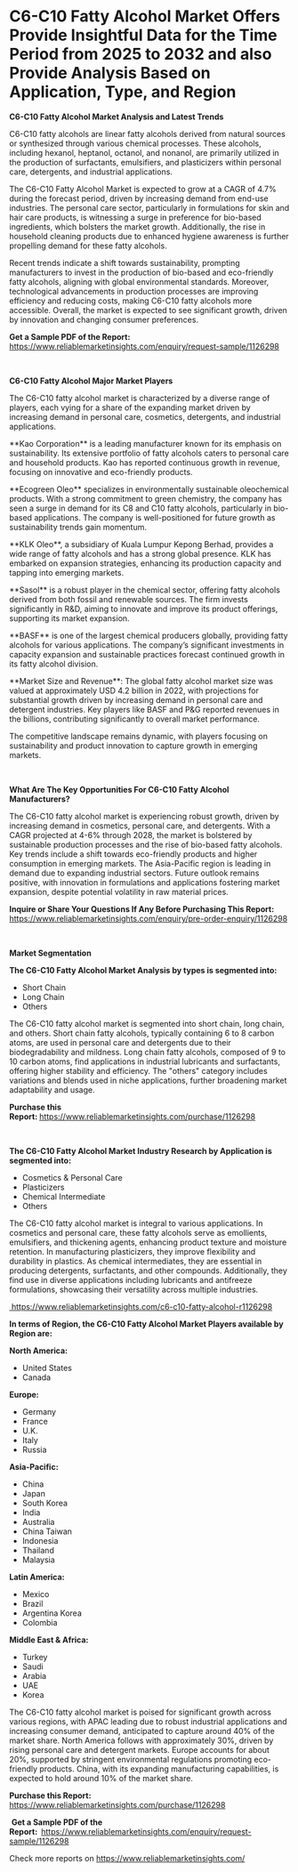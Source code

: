<p><h1>C6-C10 Fatty Alcohol Market Offers Provide Insightful Data for the Time Period from 2025 to 2032 and also Provide Analysis Based on Application, Type, and Region</h1></p><p><strong>C6-C10 Fatty Alcohol Market Analysis and Latest Trends</strong></p>
<p><p>C6-C10 fatty alcohols are linear fatty alcohols derived from natural sources or synthesized through various chemical processes. These alcohols, including hexanol, heptanol, octanol, and nonanol, are primarily utilized in the production of surfactants, emulsifiers, and plasticizers within personal care, detergents, and industrial applications.</p><p>The C6-C10 Fatty Alcohol Market is expected to grow at a CAGR of 4.7% during the forecast period, driven by increasing demand from end-use industries. The personal care sector, particularly in formulations for skin and hair care products, is witnessing a surge in preference for bio-based ingredients, which bolsters the market growth. Additionally, the rise in household cleaning products due to enhanced hygiene awareness is further propelling demand for these fatty alcohols.</p><p>Recent trends indicate a shift towards sustainability, prompting manufacturers to invest in the production of bio-based and eco-friendly fatty alcohols, aligning with global environmental standards. Moreover, technological advancements in production processes are improving efficiency and reducing costs, making C6-C10 fatty alcohols more accessible. Overall, the market is expected to see significant growth, driven by innovation and changing consumer preferences.</p></p>
<p><strong>Get a Sample PDF of the Report:&nbsp;</strong> <a href="https://www.reliablemarketinsights.com/enquiry/request-sample/1126298?utm_campaign=2669&utm_medium=2&utm_source=Github&utm_content=ia&utm_term=02042025&utm_id=c6-c10-fatty-alcohol">https://www.reliablemarketinsights.com/enquiry/request-sample/1126298</a></p>
<p>&nbsp;</p>
<p><strong>C6-C10 Fatty Alcohol Major Market Players</strong></p>
<p><p>The C6-C10 fatty alcohol market is characterized by a diverse range of players, each vying for a share of the expanding market driven by increasing demand in personal care, cosmetics, detergents, and industrial applications.</p><p>**Kao Corporation** is a leading manufacturer known for its emphasis on sustainability. Its extensive portfolio of fatty alcohols caters to personal care and household products. Kao has reported continuous growth in revenue, focusing on innovative and eco-friendly products.</p><p>**Ecogreen Oleo** specializes in environmentally sustainable oleochemical products. With a strong commitment to green chemistry, the company has seen a surge in demand for its C8 and C10 fatty alcohols, particularly in bio-based applications. The company is well-positioned for future growth as sustainability trends gain momentum.</p><p>**KLK Oleo**, a subsidiary of Kuala Lumpur Kepong Berhad, provides a wide range of fatty alcohols and has a strong global presence. KLK has embarked on expansion strategies, enhancing its production capacity and tapping into emerging markets.</p><p>**Sasol** is a robust player in the chemical sector, offering fatty alcohols derived from both fossil and renewable sources. The firm invests significantly in R&D, aiming to innovate and improve its product offerings, supporting its market expansion.</p><p>**BASF** is one of the largest chemical producers globally, providing fatty alcohols for various applications. The company’s significant investments in capacity expansion and sustainable practices forecast continued growth in its fatty alcohol division.</p><p>**Market Size and Revenue**: The global fatty alcohol market size was valued at approximately USD 4.2 billion in 2022, with projections for substantial growth driven by increasing demand in personal care and detergent industries. Key players like BASF and P&G reported revenues in the billions, contributing significantly to overall market performance.</p><p>The competitive landscape remains dynamic, with players focusing on sustainability and product innovation to capture growth in emerging markets.</p></p>
<p>&nbsp;</p>
<p><strong>What Are The Key Opportunities For C6-C10 Fatty Alcohol Manufacturers?</strong></p>
<p><p>The C6-C10 fatty alcohol market is experiencing robust growth, driven by increasing demand in cosmetics, personal care, and detergents. With a CAGR projected at 4-6% through 2028, the market is bolstered by sustainable production processes and the rise of bio-based fatty alcohols. Key trends include a shift towards eco-friendly products and higher consumption in emerging markets. The Asia-Pacific region is leading in demand due to expanding industrial sectors. Future outlook remains positive, with innovation in formulations and applications fostering market expansion, despite potential volatility in raw material prices.</p></p>
<p><strong>Inquire or Share Your Questions If Any Before Purchasing This Report:</strong> <a href="https://www.reliablemarketinsights.com/enquiry/pre-order-enquiry/1126298?utm_campaign=2669&utm_medium=2&utm_source=Github&utm_content=ia&utm_term=02042025&utm_id=c6-c10-fatty-alcohol">https://www.reliablemarketinsights.com/enquiry/pre-order-enquiry/1126298</a></p>
<p>&nbsp;</p>
<p><strong>Market Segmentation</strong></p>
<p><strong>The C6-C10 Fatty Alcohol Market Analysis by types is segmented into:</strong></p>
<p><ul><li>Short Chain</li><li>Long Chain</li><li>Others</li></ul></p>
<p><p>The C6-C10 fatty alcohol market is segmented into short chain, long chain, and others. Short chain fatty alcohols, typically containing 6 to 8 carbon atoms, are used in personal care and detergents due to their biodegradability and mildness. Long chain fatty alcohols, composed of 9 to 10 carbon atoms, find applications in industrial lubricants and surfactants, offering higher stability and efficiency. The "others" category includes variations and blends used in niche applications, further broadening market adaptability and usage.</p></p>
<p><strong>Purchase this Report:&nbsp;</strong><a href="https://www.reliablemarketinsights.com/purchase/1126298?utm_campaign=2669&utm_medium=2&utm_source=Github&utm_content=ia&utm_term=02042025&utm_id=c6-c10-fatty-alcohol">https://www.reliablemarketinsights.com/purchase/1126298</a></p>
<p>&nbsp;</p>
<p><strong>The C6-C10 Fatty Alcohol Market Industry Research by Application is segmented into:</strong></p>
<p><ul><li>Cosmetics & Personal Care</li><li>Plasticizers</li><li>Chemical Intermediate</li><li>Others</li></ul></p>
<p><p>The C6-C10 fatty alcohol market is integral to various applications. In cosmetics and personal care, these fatty alcohols serve as emollients, emulsifiers, and thickening agents, enhancing product texture and moisture retention. In manufacturing plasticizers, they improve flexibility and durability in plastics. As chemical intermediates, they are essential in producing detergents, surfactants, and other compounds. Additionally, they find use in diverse applications including lubricants and antifreeze formulations, showcasing their versatility across multiple industries.</p></p>
<p><a href="https://www.reliablemarketinsights.com/c6-c10-fatty-alcohol-r1126298?utm_campaign=2669&utm_medium=2&utm_source=Github&utm_content=ia&utm_term=02042025&utm_id=c6-c10-fatty-alcohol">&nbsp;https://www.reliablemarketinsights.com/c6-c10-fatty-alcohol-r1126298</a></p>
<p><strong>In terms of Region, the C6-C10 Fatty Alcohol Market Players available by Region are:</strong></p>
<p>
    <p> <strong> North America: </strong>
        <ul>
            <li>United States</li>
            <li>Canada</li>
        </ul>
        </p> 
    <p> <strong> Europe: </strong>
        <ul>
            <li>Germany</li>
            <li>France</li>
            <li>U.K.</li>
            <li>Italy</li>
            <li>Russia</li>
        </ul>
        </p> 
    <p> <strong> Asia-Pacific: </strong>
        <ul>
            <li>China</li>
            <li>Japan</li>
            <li>South Korea</li>
            <li>India</li>
            <li>Australia</li>
            <li>China Taiwan</li>
            <li>Indonesia</li>
            <li>Thailand</li>
            <li>Malaysia</li>
        </ul>
        </p> 
    <p> <strong> Latin America: </strong>
        <ul>
            <li>Mexico</li>
            <li>Brazil</li>
            <li>Argentina Korea</li>
            <li>Colombia</li>
        </ul>
        </p> 
    <p> <strong> Middle East & Africa: </strong>
        <ul>
            <li>Turkey</li>
            <li>Saudi</li>
            <li>Arabia</li>
            <li>UAE</li>
            <li>Korea</li>
        </ul>
    </p>
    </p>
<p><p>The C6-C10 fatty alcohol market is poised for significant growth across various regions, with APAC leading due to robust industrial applications and increasing consumer demand, anticipated to capture around 40% of the market share. North America follows with approximately 30%, driven by rising personal care and detergent markets. Europe accounts for about 20%, supported by stringent environmental regulations promoting eco-friendly products. China, with its expanding manufacturing capabilities, is expected to hold around 10% of the market share.</p></p>
<p><strong>Purchase this Report: </strong><a href="https://www.reliablemarketinsights.com/purchase/1126298?utm_campaign=2669&utm_medium=2&utm_source=Github&utm_content=ia&utm_term=02042025&utm_id=c6-c10-fatty-alcohol">https://www.reliablemarketinsights.com/purchase/1126298</a></p>
<p>&nbsp;<strong>Get a Sample PDF of the Report:&nbsp;&nbsp;</strong><a href="https://www.reliablemarketinsights.com/enquiry/request-sample/1126298?utm_campaign=2669&utm_medium=2&utm_source=Github&utm_content=ia&utm_term=02042025&utm_id=c6-c10-fatty-alcohol">https://www.reliablemarketinsights.com/enquiry/request-sample/1126298</a></p>
<p><strong></strong></p>
<p>Check more reports on <a href="https://www.reliablemarketinsights.com/?utm_campaign=2669&utm_medium=2&utm_source=Github&utm_content=ia&utm_term=02042025&utm_id=c6-c10-fatty-alcohol">https://www.reliablemarketinsights.com/</a></p>